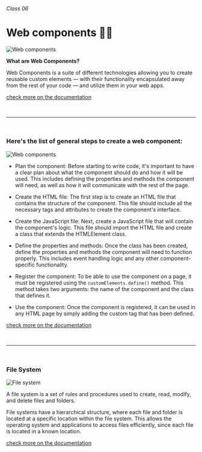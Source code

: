 ###### Class 06

# Web components 🧑‍💻

![Web components](https://ionic.io/blog/wp-content/uploads/2019/02/5-reasons-web-components-design-systems.png)

**What are Web Components?**

Web Components is a suite of different technologies allowing you to create reusable custom elements — with their functionality encapsulated away from the rest of your code — and utilize them in your web apps.

[check more on the documentation](https://developer.mozilla.org/en-US/docs/Web/Web_Components)

<br />

---

<br />

### **Here's the list of general steps to create a web component:**

![Web components](https://pbs.twimg.com/media/C5N8xVZXUAAvNgb.jpg:large)

- Plan the component: Before starting to write code, it's important to have a clear plan about what the component should do and how it will be used. This includes defining the properties and methods the component will need, as well as how it will communicate with the rest of the page.

- Create the HTML file: The first step is to create an HTML file that contains the structure of the component. This file should include all the necessary tags and attributes to create the component's interface.

- Create the JavaScript file: Next, create a JavaScript file that will contain the component's logic. This file should import the HTML file and create a class that extends the HTMLElement class.

- Define the properties and methods: Once the class has been created, define the properties and methods the component will need to function properly. This includes event handling logic and any other component-specific functionality.

- Register the component: To be able to use the component on a page, it must be registered using the `customElements.define()` method. This method takes two arguments: the name of the component and the class that defines it.

- Use the component: Once the component is registered, it can be used in any HTML page by simply adding the custom tag that has been defined.


[check more on the documentation](https://developer.mozilla.org/en-US/docs/Web/Web_Components)

<br />

---

<br />

### **File System**

![File system](https://cdn.ttgtmedia.com/rms/onlineImages/TT_tree_mobile.jpg)

A file system is a set of rules and procedures used to create, read, modify, and delete files and folders.

File systems have a hierarchical structure, where each file and folder is located at a specific location within the file system. This allows the operating system and applications to access files efficiently, since each file is located in a known location.

[check more on the documentation](https://www.geeksforgeeks.org/file-systems-in-operating-system/)